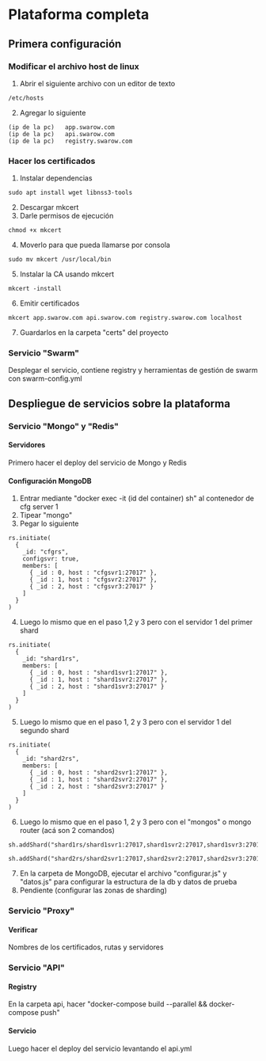 # Plataforma completa
## Primera configuración
### Modificar el archivo host de linux
1. Abrir el siguiente archivo con un editor de texto
```
/etc/hosts
```
2. Agregar lo siguiente
```
(ip de la pc)   app.swarow.com
(ip de la pc)   api.swarow.com
(ip de la pc)   registry.swarow.com
```
### Hacer los certificados
1. Instalar dependencias
```
sudo apt install wget libnss3-tools
```
2. Descargar mkcert
3. Darle permisos de ejecución
```
chmod +x mkcert
```
4. Moverlo para que pueda llamarse por consola
```
sudo mv mkcert /usr/local/bin
```
5. Instalar la CA usando mkcert
```
mkcert -install
```
6. Emitir certificados
```
mkcert app.swarow.com api.swarow.com registry.swarow.com localhost
```
7. Guardarlos en la carpeta "certs" del proyecto
### Servicio "Swarm"
Desplegar el servicio, contiene registry y herramientas de gestión de swarm con swarm-config.yml
## Despliegue de servicios sobre la plataforma
### Servicio "Mongo" y "Redis"
#### Servidores
Primero hacer el deploy del servicio de Mongo y Redis
#### Configuración MongoDB
1. Entrar mediante "docker exec -it (id del container) sh" al contenedor de cfg server 1
2. Tipear "mongo"
3. Pegar lo siguiente
```
rs.initiate(
  {
    _id: "cfgrs",
    configsvr: true,
    members: [
      { _id : 0, host : "cfgsvr1:27017" },
      { _id : 1, host : "cfgsvr2:27017" },
      { _id : 2, host : "cfgsvr3:27017" }
    ]
  }
)
```
4. Luego lo mismo que en el paso 1,2 y 3 pero con el servidor 1 del primer shard
```
rs.initiate(
  {
    _id: "shard1rs",
    members: [
      { _id : 0, host : "shard1svr1:27017" },
      { _id : 1, host : "shard1svr2:27017" },
      { _id : 2, host : "shard1svr3:27017" }
    ]
  }
)
```
5. Luego lo mismo que en el paso 1, 2 y 3 pero con el servidor 1 del segundo shard
```
rs.initiate(
  {
    _id: "shard2rs",
    members: [
      { _id : 0, host : "shard2svr1:27017" },
      { _id : 1, host : "shard2svr2:27017" },
      { _id : 2, host : "shard2svr3:27017" }
    ]
  }
)
```
6. Luego lo mismo que en el paso 1, 2 y 3 pero con el "mongos" o mongo router (acá son 2 comandos)
```
sh.addShard("shard1rs/shard1svr1:27017,shard1svr2:27017,shard1svr3:27017")
```
```
sh.addShard("shard2rs/shard2svr1:27017,shard2svr2:27017,shard2svr3:27017")
```
7. En la carpeta de MongoDB, ejecutar el archivo "configurar.js" y "datos.js" para configurar la estructura de la db y datos de prueba
8. Pendiente (configurar las zonas de sharding)
### Servicio "Proxy"
#### Verificar
Nombres de los certificados, rutas y servidores
### Servicio "API"
#### Registry
En la carpeta api, hacer "docker-compose build --parallel && docker-compose push"
#### Servicio
Luego hacer el deploy del servicio levantando el api.yml